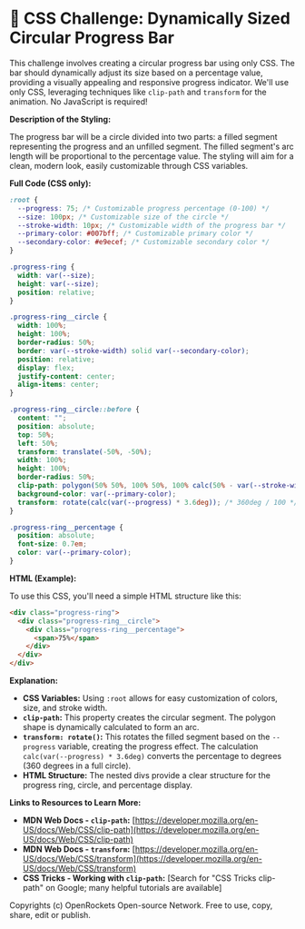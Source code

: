 # 🐞 CSS Challenge:  Dynamically Sized Circular Progress Bar


This challenge involves creating a circular progress bar using only CSS. The bar should dynamically adjust its size based on a percentage value, providing a visually appealing and responsive progress indicator.  We'll use only CSS, leveraging techniques like `clip-path` and `transform` for the animation.  No JavaScript is required!

**Description of the Styling:**

The progress bar will be a circle divided into two parts: a filled segment representing the progress and an unfilled segment.  The filled segment's arc length will be proportional to the percentage value.  The styling will aim for a clean, modern look, easily customizable through CSS variables.


**Full Code (CSS only):**

```css
:root {
  --progress: 75; /* Customizable progress percentage (0-100) */
  --size: 100px; /* Customizable size of the circle */
  --stroke-width: 10px; /* Customizable width of the progress bar */
  --primary-color: #007bff; /* Customizable primary color */
  --secondary-color: #e9ecef; /* Customizable secondary color */
}

.progress-ring {
  width: var(--size);
  height: var(--size);
  position: relative;
}

.progress-ring__circle {
  width: 100%;
  height: 100%;
  border-radius: 50%;
  border: var(--stroke-width) solid var(--secondary-color);
  position: relative;
  display: flex;
  justify-content: center;
  align-items: center;
}

.progress-ring__circle::before {
  content: "";
  position: absolute;
  top: 50%;
  left: 50%;
  transform: translate(-50%, -50%);
  width: 100%;
  height: 100%;
  border-radius: 50%;
  clip-path: polygon(50% 50%, 100% 50%, 100% calc(50% - var(--stroke-width)), 50% calc(50% - var(--stroke-width)));
  background-color: var(--primary-color);
  transform: rotate(calc(var(--progress) * 3.6deg)); /* 360deg / 100 */
}

.progress-ring__percentage {
  position: absolute;
  font-size: 0.7em;
  color: var(--primary-color);
}
```

**HTML (Example):**

To use this CSS, you'll need a simple HTML structure like this:

```html
<div class="progress-ring">
  <div class="progress-ring__circle">
    <div class="progress-ring__percentage">
      <span>75%</span>
    </div>
  </div>
</div>
```


**Explanation:**

* **CSS Variables:**  Using `:root` allows for easy customization of colors, size, and stroke width.
* **`clip-path`:** This property creates the circular segment. The polygon shape is dynamically calculated to form an arc.
* **`transform: rotate()`:** This rotates the filled segment based on the `--progress` variable, creating the progress effect.  The calculation `calc(var(--progress) * 3.6deg)` converts the percentage to degrees (360 degrees in a full circle).
* **HTML Structure:** The nested divs provide a clear structure for the progress ring, circle, and percentage display.


**Links to Resources to Learn More:**

* **MDN Web Docs - `clip-path`:** [https://developer.mozilla.org/en-US/docs/Web/CSS/clip-path](https://developer.mozilla.org/en-US/docs/Web/CSS/clip-path)
* **MDN Web Docs - `transform`:** [https://developer.mozilla.org/en-US/docs/Web/CSS/transform](https://developer.mozilla.org/en-US/docs/Web/CSS/transform)
* **CSS Tricks - Working with `clip-path`:** [Search for "CSS Tricks clip-path" on Google; many helpful tutorials are available]


Copyrights (c) OpenRockets Open-source Network. Free to use, copy, share, edit or publish.

